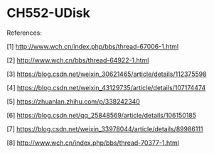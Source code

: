 # CH552-UDisk

References:

[1] http://www.wch.cn/index.php/bbs/thread-67006-1.html

[2] http://www.wch.cn/bbs/thread-64922-1.html

[3] https://blog.csdn.net/weixin_30621465/article/details/112375598

[4] https://blog.csdn.net/weixin_43129735/article/details/107174474

[5] https://zhuanlan.zhihu.com/p/338242340

[6] https://blog.csdn.net/qq_25848569/article/details/106150185

[7] https://blog.csdn.net/weixin_33978044/article/details/89986111

[8] http://www.wch.cn/index.php/bbs/thread-70377-1.html
